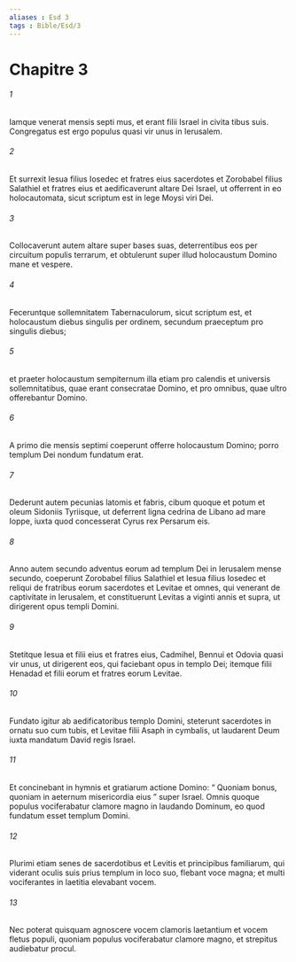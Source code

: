```yaml
---
aliases : Esd 3
tags : Bible/Esd/3
---
```


# Chapitre 3

###### 1
Iamque venerat mensis septi mus, et erant filii Israel in civita tibus suis. Congregatus est ergo populus quasi vir unus in Ierusalem. 
###### 2
Et surrexit Iesua filius Iosedec et fratres eius sacerdotes et Zorobabel filius Salathiel et fratres eius et aedificaverunt altare Dei Israel, ut offerrent in eo holocautomata, sicut scriptum est in lege Moysi viri Dei. 
###### 3
Collocaverunt autem altare super bases suas, deterrentibus eos per circuitum populis terrarum, et obtulerunt super illud holocaustum Domino mane et vespere. 
###### 4
Feceruntque sollemnitatem Tabernaculorum, sicut scriptum est, et holocaustum diebus singulis per ordinem, secundum praeceptum pro singulis diebus; 
###### 5
et praeter holocaustum sempiternum illa etiam pro calendis et universis sollemnitatibus, quae erant consecratae Domino, et pro omnibus, quae ultro offerebantur Domino. 
###### 6
A primo die mensis septimi coeperunt offerre holocaustum Domino; porro templum Dei nondum fundatum erat.
###### 7
Dederunt autem pecunias latomis et fabris, cibum quoque et potum et oleum Sidoniis Tyriisque, ut deferrent ligna cedrina de Libano ad mare Ioppe, iuxta quod concesserat Cyrus rex Persarum eis.
###### 8
Anno autem secundo adventus eorum ad templum Dei in Ierusalem mense secundo, coeperunt Zorobabel filius Salathiel et Iesua filius Iosedec et reliqui de fratribus eorum sacerdotes et Levitae et omnes, qui venerant de captivitate in Ierusalem, et constituerunt Levitas a viginti annis et supra, ut dirigerent opus templi Domini. 
###### 9
Stetitque Iesua et filii eius et fratres eius, Cadmihel, Bennui et Odovia quasi vir unus, ut dirigerent eos, qui faciebant opus in templo Dei; itemque filii Henadad et filii eorum et fratres eorum Levitae.
###### 10
Fundato igitur ab aedificatoribus templo Domini, steterunt sacerdotes in ornatu suo cum tubis, et Levitae filii Asaph in cymbalis, ut laudarent Deum iuxta mandatum David regis Israel. 
###### 11
Et concinebant in hymnis et gratiarum actione Domino: “ Quoniam bonus, quoniam in aeternum misericordia eius ” super Israel. Omnis quoque populus vociferabatur clamore magno in laudando Dominum, eo quod fundatum esset templum Domini. 
###### 12
Plurimi etiam senes de sacerdotibus et Levitis et principibus familiarum, qui viderant oculis suis prius templum in loco suo, flebant voce magna; et multi vociferantes in laetitia elevabant vocem. 
###### 13
Nec poterat quisquam agnoscere vocem clamoris laetantium et vocem fletus populi, quoniam populus vociferabatur clamore magno, et strepitus audiebatur procul.
